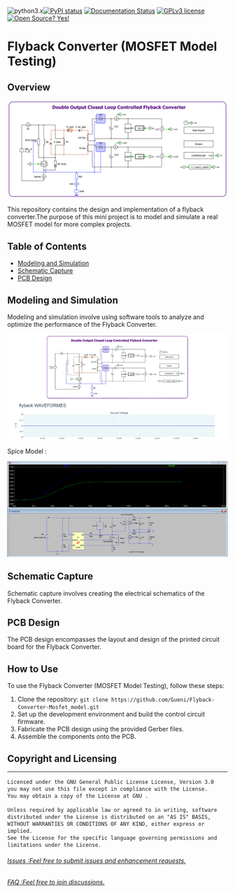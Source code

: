
![python3.x](https://img.shields.io/badge/python-3.x-brightgreen.svg)[![PyPI status](https://img.shields.io/pypi/status/ansicolortags.svg)](https://pypi.python.org/pypi/ansicolortags/)
[![Documentation Status](https://readthedocs.org/projects/ansicolortags/badge/?version=latest)](http://ansicolortags.readthedocs.io/?badge=latest)
[![GPLv3 license](https://img.shields.io/badge/License-GPLv3-blue.svg)](http://perso.crans.org/besson/LICENSE.html)
[![Open Source? Yes!](https://badgen.net/badge/Open%20Source%20%3F/Yes%21/blue?icon=github)](https://github.com/Naereen/badges/)



# Flyback Converter (MOSFET Model Testing)
## Overview
<p align="center">
  <img  src="0101 Modeling and Simulation/0000 PLECS SIMULATION/Model/png/flyback.png">
</p>

This repository contains the design and implementation of a flyback converter.The purpose of this mini project is to model and simulate a real MOSFET model for more complex projects. 

## Table of Contents

- [Modeling and Simulation](#modeling-and-simulation)
- [Schematic Capture](#schematic-capture)
- [PCB Design](#pcb-design)

## Modeling and Simulation

Modeling and simulation involve using software tools to analyze and optimize the performance of the Flyback Converter.

<p align="center">
  <img  src="0101 Modeling and Simulation/0000 PLECS SIMULATION/Model/png/report.gif">
</p>

Spice Model :

<p align="center">
  <img  src="0101 Modeling and Simulation/0001 LT SPICE SIMULATION/Screenshot (123).png">
</p>

## Schematic Capture

Schematic capture involves creating the electrical schematics of the Flyback Converter.

## PCB Design

The PCB design encompasses the layout and design of the printed circuit board for the Flyback Converter.

## How to Use

To use the Flyback Converter (MOSFET Model Testing), follow these steps:

1. Clone the repository: `git clone https://github.com/Gueni/Flyback-Converter-Mosfet_model.git`
2. Set up the development environment and build the control circuit firmware.
3. Fabricate the PCB design using the provided Gerber files.
4. Assemble the components onto the PCB.

## Copyright and Licensing
-----
    Licensed under the GNU General Public License License, Version 3.0
    you may not use this file except in compliance with the License.
    You may obtain a copy of the License at GNU .

    Unless required by applicable law or agreed to in writing, software
    distributed under the License is distributed on an "AS IS" BASIS,
    WITHOUT WARRANTIES OR CONDITIONS OF ANY KIND, either express or implied.
    See the License for the specific language governing permissions and
    limitations under the License.

###### [Issues :Feel free to submit issues and enhancement requests.](https://github.com/Gueni/Flyback-Converter-Mosfet_model/issues) 
###### [FAQ    :Feel free to join discussions.](https://github.com/Gueni/Flyback-Converter-Mosfet_model/discussions)

